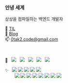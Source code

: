 ### 안녕 세계

상상을 컴파일하는 백엔드 개발자

📝 [TIL](https://0tak2.github.io/T0L/)  
💬 [Blog](https://archiveyoung.tistory.com/)  
📫 0tak2.code@gmail.com  

&nbsp;

💬 &nbsp; ![](https://img.shields.io/badge/몰입%20%C2%B7%20동기화-black) &nbsp; 
![](https://img.shields.io/badge/소통-black) &nbsp; 
![](https://img.shields.io/badge/문서화-black) &nbsp; 
![](https://img.shields.io/badge/테스트-black) &nbsp; 
![](https://img.shields.io/badge/확장가능한-black) &nbsp; 

✨ &nbsp; ![](https://img.shields.io/badge/Java-white)
![](https://img.shields.io/badge/JavaScript-white)
![](https://img.shields.io/badge/TypeScript-white)
![](https://img.shields.io/badge/sh-white)
![](https://img.shields.io/badge/SQL-white)  
&nbsp;&nbsp;&nbsp;&nbsp;&nbsp;&nbsp;&nbsp; 
![](https://img.shields.io/badge/Spring%20Web%20/%20Data%20/%20Batch%20/%20Security-green)
![](https://img.shields.io/badge/ExpressJS-gray)
![](https://img.shields.io/badge/MariaDB-purple)
![](https://img.shields.io/badge/Docker-skyblue)
![](https://img.shields.io/badge/Linux%28Debian%2C%20Redhat%29-yellow)
![](https://img.shields.io/badge/gRPC-red)
![](https://img.shields.io/badge/Gitlab%20CI/CD-orange)
![](https://img.shields.io/badge/OpenTelemetry-blue)

<!--
**0tak2/0tak2** is a ✨ _special_ ✨ repository because its `README.md` (this file) appears on your GitHub profile.

Here are some ideas to get you started:

- 🔭 I’m currently working on ...
- 🌱 I’m currently learning ...
- 👯 I’m looking to collaborate on ...
- 🤔 I’m looking for help with ...
- 💬 Ask me about ...
- 📫 How to reach me: ...
- 😄 Pronouns: ...
- ⚡ Fun fact: ...
-->
